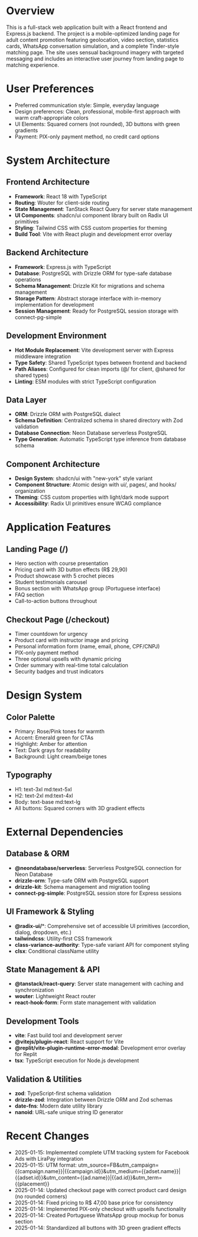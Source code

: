 # Overview

This is a full-stack web application built with a React frontend and Express.js backend. The project is a mobile-optimized landing page for adult content promotion featuring geolocation, video section, statistics cards, WhatsApp conversation simulation, and a complete Tinder-style matching page. The site uses sensual background imagery with targeted messaging and includes an interactive user journey from landing page to matching experience.

# User Preferences

- Preferred communication style: Simple, everyday language
- Design preferences: Clean, professional, mobile-first approach with warm craft-appropriate colors
- UI Elements: Squared corners (not rounded), 3D buttons with green gradients
- Payment: PIX-only payment method, no credit card options

# System Architecture

## Frontend Architecture
- **Framework**: React 18 with TypeScript
- **Routing**: Wouter for client-side routing  
- **State Management**: TanStack React Query for server state management
- **UI Components**: shadcn/ui component library built on Radix UI primitives
- **Styling**: Tailwind CSS with CSS custom properties for theming
- **Build Tool**: Vite with React plugin and development error overlay

## Backend Architecture
- **Framework**: Express.js with TypeScript
- **Database**: PostgreSQL with Drizzle ORM for type-safe database operations
- **Schema Management**: Drizzle Kit for migrations and schema management
- **Storage Pattern**: Abstract storage interface with in-memory implementation for development
- **Session Management**: Ready for PostgreSQL session storage with connect-pg-simple

## Development Environment
- **Hot Module Replacement**: Vite development server with Express middleware integration
- **Type Safety**: Shared TypeScript types between frontend and backend
- **Path Aliases**: Configured for clean imports (@/ for client, @shared for shared types)
- **Linting**: ESM modules with strict TypeScript configuration

## Data Layer
- **ORM**: Drizzle ORM with PostgreSQL dialect
- **Schema Definition**: Centralized schema in shared directory with Zod validation
- **Database Connection**: Neon Database serverless PostgreSQL
- **Type Generation**: Automatic TypeScript type inference from database schema

## Component Architecture
- **Design System**: shadcn/ui with "new-york" style variant
- **Component Structure**: Atomic design with ui/, pages/, and hooks/ organization
- **Theming**: CSS custom properties with light/dark mode support
- **Accessibility**: Radix UI primitives ensure WCAG compliance

# Application Features

## Landing Page (/)
- Hero section with course presentation
- Pricing card with 3D button effects (R$ 29,90)
- Product showcase with 5 crochet pieces
- Student testimonials carousel
- Bonus section with WhatsApp group (Portuguese interface)
- FAQ section
- Call-to-action buttons throughout

## Checkout Page (/checkout)
- Timer countdown for urgency
- Product card with instructor image and pricing
- Personal information form (name, email, phone, CPF/CNPJ)
- PIX-only payment method
- Three optional upsells with dynamic pricing
- Order summary with real-time total calculation
- Security badges and trust indicators

# Design System

## Color Palette
- Primary: Rose/Pink tones for warmth
- Accent: Emerald green for CTAs
- Highlight: Amber for attention
- Text: Dark grays for readability
- Background: Light cream/beige tones

## Typography
- H1: text-3xl md:text-5xl
- H2: text-2xl md:text-4xl
- Body: text-base md:text-lg
- All buttons: Squared corners with 3D gradient effects

# External Dependencies

## Database & ORM
- **@neondatabase/serverless**: Serverless PostgreSQL connection for Neon Database
- **drizzle-orm**: Type-safe ORM with PostgreSQL support
- **drizzle-kit**: Schema management and migration tooling
- **connect-pg-simple**: PostgreSQL session store for Express sessions

## UI Framework & Styling
- **@radix-ui/***: Comprehensive set of accessible UI primitives (accordion, dialog, dropdown, etc.)
- **tailwindcss**: Utility-first CSS framework
- **class-variance-authority**: Type-safe variant API for component styling
- **clsx**: Conditional className utility

## State Management & API
- **@tanstack/react-query**: Server state management with caching and synchronization
- **wouter**: Lightweight React router
- **react-hook-form**: Form state management with validation

## Development Tools
- **vite**: Fast build tool and development server
- **@vitejs/plugin-react**: React support for Vite
- **@replit/vite-plugin-runtime-error-modal**: Development error overlay for Replit
- **tsx**: TypeScript execution for Node.js development

## Validation & Utilities
- **zod**: TypeScript-first schema validation
- **drizzle-zod**: Integration between Drizzle ORM and Zod schemas
- **date-fns**: Modern date utility library
- **nanoid**: URL-safe unique string ID generator

# Recent Changes

- 2025-01-15: Implemented complete UTM tracking system for Facebook Ads with LiraPay integration
- 2025-01-15: UTM format: utm_source=FB&utm_campaign={{campaign.name}}|{{campaign.id}}&utm_medium={{adset.name}}|{{adset.id}}&utm_content={{ad.name}}|{{ad.id}}&utm_term={{placement}}
- 2025-01-14: Updated checkout page with correct product card design (no rounded corners)
- 2025-01-14: Fixed pricing to R$ 47,00 base price for consistency
- 2025-01-14: Implemented PIX-only checkout with upsells functionality
- 2025-01-14: Created Portuguese WhatsApp group mockup for bonus section
- 2025-01-14: Standardized all buttons with 3D green gradient effects